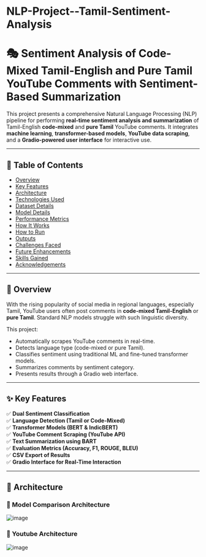# NLP-Project--Tamil-Sentiment-Analysis

# 🎭 Sentiment Analysis of Code-Mixed Tamil-English and Pure Tamil YouTube Comments with Sentiment-Based Summarization

This project presents a comprehensive Natural Language Processing (NLP) pipeline for performing **real-time sentiment analysis and summarization** of Tamil-English **code-mixed** and **pure Tamil** YouTube comments. It integrates **machine learning**, **transformer-based models**, **YouTube data scraping**, and a **Gradio-powered user interface** for interactive use.

---

## 📌 Table of Contents

- [Overview](#overview)
- [Key Features](#key-features)
- [Architecture](#architecture)
- [Technologies Used](#technologies-used)
- [Dataset Details](#dataset-details)
- [Model Details](#model-details)
- [Performance Metrics](#performance-metrics)
- [How It Works](#how-it-works)
- [How to Run](#how-to-run)
- [Outputs](#outputs)
- [Challenges Faced](#challenges-faced)
- [Future Enhancements](#future-enhancements)
- [Skills Gained](#skills-gained)
- [Acknowledgements](#acknowledgements)

---

## 📖 Overview

With the rising popularity of social media in regional languages, especially Tamil, YouTube users often post comments in **code-mixed Tamil-English** or **pure Tamil**. Standard NLP models struggle with such linguistic diversity.

This project:
- Automatically scrapes YouTube comments in real-time.
- Detects language type (code-mixed or pure Tamil).
- Classifies sentiment using traditional ML and fine-tuned transformer models.
- Summarizes comments by sentiment category.
- Presents results through a Gradio web interface.

---

## ✨ Key Features

✅ **Dual Sentiment Classification**  
✅ **Language Detection (Tamil or Code-Mixed)**  
✅ **Transformer Models (BERT & IndicBERT)**  
✅ **YouTube Comment Scraping (YouTube API)**  
✅ **Text Summarization using BART**  
✅ **Evaluation Metrics (Accuracy, F1, ROUGE, BLEU)**  
✅ **CSV Export of Results**  
✅ **Gradio Interface for Real-Time Interaction**

---

## 🧱 Architecture

### 🔹 Model Comparison Architecture

![image](https://github.com/user-attachments/assets/48562168-5fbc-4d2a-bd75-2cd01cdaf3f0)

### 🔹 Youtube Architecture

![image](https://github.com/user-attachments/assets/47609202-3abd-421e-9d2a-785e26657aeb)


